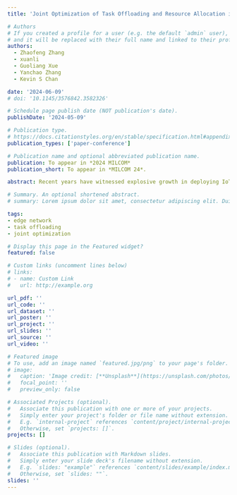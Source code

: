 ```yaml
---
title: 'Joint Optimization of Task Offloading and Resource Allocation in Tactical Edge Networks'

# Authors
# If you created a profile for a user (e.g. the default `admin` user), write the username (folder name) here
# and it will be replaced with their full name and linked to their profile.
authors:
  - Zhaofeng Zhang
  - xuanli
  - Guoliang Xue
  - Yanchao Zhang
  - Kevin S Chan

date: '2024-06-09'
# doi: '10.1145/3576842.3582326'

# Schedule page publish date (NOT publication's date).
publishDate: '2024-05-09'

# Publication type.
# https://docs.citationstyles.org/en/stable/specification.html#appendix-iii-types
publication_types: ['paper-conference']

# Publication name and optional abbreviated publication name.
publication: To appear in *2024 MILCOM*
publication_short: To appear in *MILCOM 24*.

abstract: Recent years have witnessed explosive growth in deploying IoT devices over tactical edge networks. Due to the limited computing resources of local edge devices, there is an urgent need to offload the computing tasks to edge servers. A central question here is ``How can we design offloading strategies and resource allocation plans so that all the computing resource constraints of servers and communication constraints between devices and servers are satisfied?" In this paper, we formulate the problem of jointly optimizing task offloading and resource allocation (JOA) in tactical edge networks as maximizing the total task completion rewards subject to various resource constraints. We design two algorithms to solve the JOA problem. The first is an exact algorithm using a search tree, where the branch-cutting criterion is well-crafted based on the property of the JOA problem. The second is a meta-heuristic algorithm based on the simulated annealing approach. We conduct numerical evaluations and demonstrate that the proposed exact algorithm can obtain the optimal task offloading strategy and resource allocation plan. The heuristic algorithm can efficiently provide competitive performance.

# Summary. An optional shortened abstract.
# summary: Lorem ipsum dolor sit amet, consectetur adipiscing elit. Duis posuere tellus ac convallis placerat. Proin tincidunt magna sed ex sollicitudin condimentum.

tags: 
- edge network
- task offloading
- joint optimization

# Display this page in the Featured widget?
featured: false

# Custom links (uncomment lines below)
# links:
# - name: Custom Link
#   url: http://example.org

url_pdf: ''
url_code: ''
url_dataset: ''
url_poster: ''
url_project: ''
url_slides: ''
url_source: ''
url_video: ''

# Featured image
# To use, add an image named `featured.jpg/png` to your page's folder.
# image:
#   caption: 'Image credit: [**Unsplash**](https://unsplash.com/photos/pLCdAaMFLTE)'
#   focal_point: ''
#   preview_only: false

# Associated Projects (optional).
#   Associate this publication with one or more of your projects.
#   Simply enter your project's folder or file name without extension.
#   E.g. `internal-project` references `content/project/internal-project/index.md`.
#   Otherwise, set `projects: []`.
projects: []

# Slides (optional).
#   Associate this publication with Markdown slides.
#   Simply enter your slide deck's filename without extension.
#   E.g. `slides: "example"` references `content/slides/example/index.md`.
#   Otherwise, set `slides: ""`.
slides: ''
---
```


